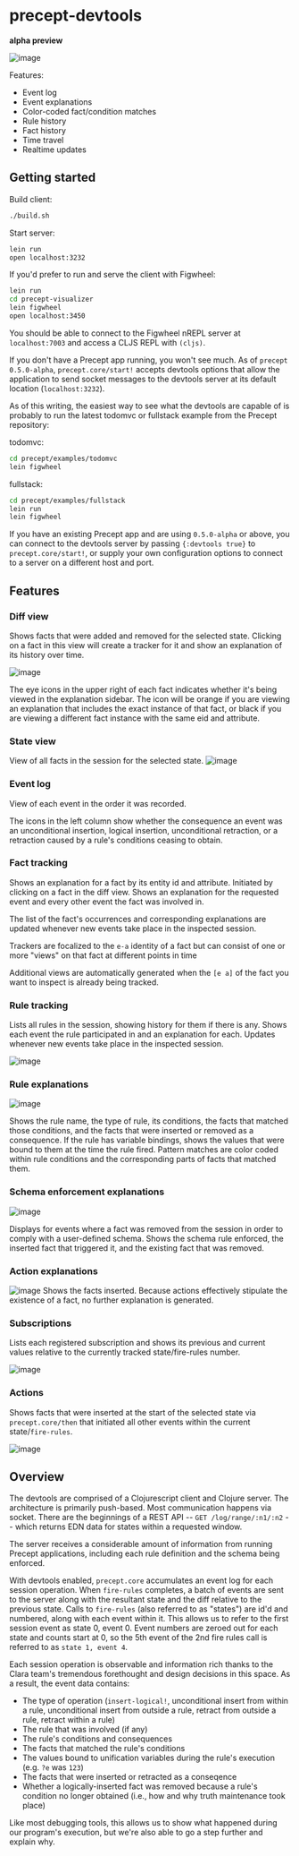# precept-devtools
**alpha preview**

![image](https://user-images.githubusercontent.com/9045165/40589524-7f861b40-61a3-11e8-95aa-77734c317112.png)

Features:

- Event log
- Event explanations
- Color-coded fact/condition matches
- Rule history
- Fact history
- Time travel
- Realtime updates

## Getting started

Build client:
```bash
./build.sh
```

Start server:
```bash
lein run
open localhost:3232
```

If you'd prefer to run and serve the client with Figwheel:
```bash
lein run
cd precept-visualizer
lein figwheel
open localhost:3450
```
You should be able to connect to the Figwheel nREPL server at `localhost:7003` and 
access a CLJS REPL with `(cljs)`.

If you don't have a Precept app running, you won't see much. As of `precept 0.5.0-alpha`, 
`precept.core/start!` accepts devtools options that allow the application to send socket messages 
to the devtools server at its default location (`localhost:3232`).

As of this writing, the easiest way to see what the devtools are capable of is probably to 
run the latest todomvc or fullstack example from the Precept repository:

todomvc:
```bash
cd precept/examples/todomvc
lein figwheel
```

fullstack:
```bash
cd precept/examples/fullstack
lein run
lein figwheel
```

If you have an existing Precept app and are using `0.5.0-alpha` or above, you can connect to 
the devtools server by passing `{:devtools true}` to `precept.core/start!`, or supply your own 
configuration options to connect to a server on a different host and port.

## Features

### Diff view
Shows facts that were added and removed for the selected state. Clicking on a fact in this view will create a tracker for it and show an explanation of its history over time.

![image](https://user-images.githubusercontent.com/9045165/40593269-45d7eebc-61dc-11e8-9ae7-003d25334774.png)


The eye icons in the upper right of each fact indicates whether it's being viewed in the explanation sidebar. The icon will be orange if you are viewing an explanation 
that includes the exact instance of that fact, or black if you are viewing a different fact instance with the same eid and attribute.

### State view
View of all facts in the session for the selected state.
![image](https://user-images.githubusercontent.com/9045165/40588242-54591f6c-618f-11e8-806a-1edc9f8474ee.png)


### Event log
View of each event in the order it was recorded.

The icons in the left column show whether the consequence an event was an unconditional insertion, logical insertion, unconditional retraction, or a retraction caused by 
a rule's conditions ceasing to obtain.


### Fact tracking
Shows an explanation for a fact by its entity id and attribute. Initiated by clicking on a fact in the diff view. Shows an explanation for 
the requested event and every other event the fact was involved in. 

The list of the fact's occurrences and corresponding explanations are updated whenever new events take place in the inspected session.

Trackers are focalized to the `e-a` identity of a fact but can consist of one or more "views" on that fact at different points in time 

Additional views are automatically generated when the `[e a]` of the fact you want to inspect is already being tracked.

### Rule tracking
Lists all rules in the session, showing history for them if there is any.
Shows each event the rule participated in and an explanation for each. 
Updates whenever new events take place in the inspected session.

![image](https://user-images.githubusercontent.com/9045165/40593514-cc0d0c78-61dd-11e8-97b4-56be7921dad6.png)

### Rule explanations

![image](https://user-images.githubusercontent.com/9045165/40593663-d1089b24-61de-11e8-93bf-f135471cef19.png)

Shows the rule name, the type of rule, its conditions, the facts that matched those conditions, and the facts that were inserted or removed as a consequence. 
If the rule has variable bindings, shows the values that were bound to them at the time the rule fired. Pattern matches are color coded within rule conditions and the corresponding parts of facts that matched them.

### Schema enforcement explanations
![image](https://user-images.githubusercontent.com/9045165/40580381-d39803ea-60f1-11e8-8f67-cbfff3044c98.png)

Displays for events where a fact was removed from the session in order to comply with a user-defined schema. 
Shows the schema rule enforced, the inserted fact that triggered it, and the existing fact that was removed.

### Action explanations
![image](https://user-images.githubusercontent.com/9045165/40580400-3703be56-60f2-11e8-89ca-7e5fe5bd78db.png)
Shows the facts inserted. Because actions effectively stipulate the existence of a fact, no further explanation is generated.

### Subscriptions
Lists each registered subscription and shows its previous and current values relative to the currently tracked state/fire-rules number.

![image](https://user-images.githubusercontent.com/9045165/40593314-a18ff272-61dc-11e8-9411-0e0e4a0900bc.png)

### Actions
Shows facts that were inserted at the start of the selected state via `precept.core/then` that initiated all other events within the current state/`fire-rules`. 

![image](https://user-images.githubusercontent.com/9045165/40593357-e9aee19e-61dc-11e8-8886-b98be8bc5d02.png)


## Overview
The devtools are comprised of a Clojurescript client and Clojure server. The architecture is primarily push-based. Most communication happens via socket. 
There are the beginnings of a REST API -- `GET /log/range/:n1/:n2` -- which returns EDN data for states within a requested window.

The server receives a considerable amount of information from running Precept applications, including each rule definition and the schema being enforced. 

With devtools enabled, `precept.core` accumulates an event log for each session operation. When `fire-rules` completes,
a batch of events are sent to the server along with the resultant state and the diff relative to the previous state. Calls to `fire-rules` (also referred to 
as "states") are id'd and numbered, along with each event within it. This allows us to refer to the first session event as state 0, event 0. Event 
numbers are zeroed out for each state and counts start at 0, so the 5th event of the 2nd fire rules call is referred to as `state 1, event 4`.

Each session operation is observable and information rich thanks to the Clara team's tremendous forethought and design decisions in this space. As a result, the event data contains:

- The type of operation (`insert-logical!`, unconditional insert from within a rule, unconditional insert from outside a rule, retract from outside a rule, retract within a rule)
- The rule that was involved (if any)
- The rule's conditions and consequences
- The facts that matched the rule's conditions
- The values bound to unification variables during the rule's execution (e.g. `?e` was `123`)
- The facts that were inserted or retracted as a conseqence
- Whether a logically-inserted fact was removed because a rule's condition no longer obtained (i.e., how and why truth maintenance took place)

Like most debugging tools, this allows us to show what happened during our program's execution, but we're also able to go a step further and explain why.



